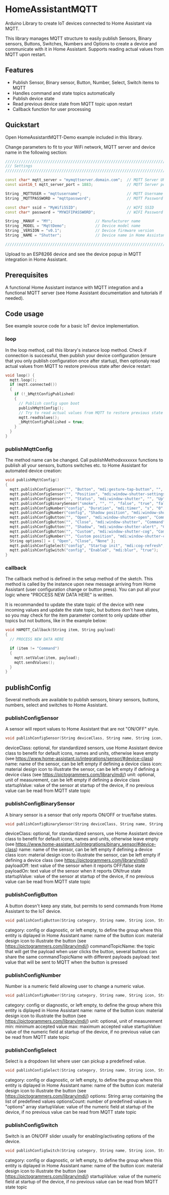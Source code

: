 # HomeAssistantMQTT
Arduino Library to create IoT devices connected to Home Assistant via MQTT.

This library manages MQTT structure to easily publish Sensors, Binary sensors, Buttons, Switches, Numbers and Options to create a device and communicate with it in Home Assistant. Supports reading actual values from MQTT upon restart.

## Features

* Publish Sensor, Binary sensor, Button, Number, Select, Switch items to MQTT
* Handles command and state topics automatically
* Publish device state
* Read previous device state from MQTT topic upon restart
* Callback function for user processing

## Quickstart

Open HomeAssistantMQTT-Demo example included in this library.

Change parameters to fit to your WiFi network, MQTT server and device name in the following section:

```c++
/////////////////////////////////////////////////////////////////////////////////
/// Settings
/////////////////////////////////////////////////////////////////////////////////

const char* mqtt_server = "mymqttserver.domain.com";  // MQTT Server URL
const uint16_t mqtt_server_port = 1883;               // MQTT Server port

String _MQTTUSER = "mqttusername";                    // MQTT Username
String _MQTTPASSWORD = "mqttpassword";                // MQTT Password

const char* ssid = "MyWifiSSID";                      // WIFI SSID
const char* password = "MYWIFIPASSWORD";              // WIFI Password

String _MANUF = "MY";                   // Manufacturer name
String _MODEL = "MqttDemo";             // Device model name
String _VERSION = "v0.1";               // Device firmware version
String _NAME = "Shutter";               // Device name in Home Assistant

/////////////////////////////////////////////////////////////////////////////////
```

Upload to an ESP8266 device and see the device popup in MQTT integration in Home Assistant.

## Prerequisites

A functional Home Assistant instance with MQTT integration and a functional MQTT server (see Home Assistant documentation and tutorials if needed).

## Code usage

See example source code for a basic IoT device implementation.

### loop

In the loop method, call this library's instance loop method. Check if connection is successful, then publish your device configuration (ensure that you only publish configuration once after startup), then optionaly read actual values from MQTT to restore previous state after device restart:

```c++
void loop() {
  mqtt.loop();
  if (mqtt.connected())
  {
    if (!_bMqttConfigPublished)
    {
      // Publish config upon boot
      publishMqttConfig();
      // Try to read actual values from MQTT to restore previous state
      mqtt.readValues();
      _bMqttConfigPublished = true;
    }
  }
}
```

### publishMqttConfig

The method name can be changed. Call publishMethodxxxxxxx functions to publish all your sensors, buttons switches etc. to Home Assistant for automated device creation:

```c++
void publishMqttConfig()
{
  mqtt.publishConfigSensor("", "Button", "mdi:gesture-tap-button", "", "None");
  mqtt.publishConfigSensor("", "Position", "mdi:window-shutter-settings", "%", "0");
  mqtt.publishConfigSensor("", "Status", "mdi:window-shutter", "", "Up");
  mqtt.publishConfigBinarySensor("smoke", "", "", "false", "true", "false");
  mqtt.publishConfigNumber("config", "Duration", "mdi:timer", "s", "0", "300", "25");
  mqtt.publishConfigNumber("config", "Shadow position", "mdi:window-shutter-alert", "%", "5", "95", "85");
  mqtt.publishConfigButton("", "Open", "mdi:window-shutter-open", "Command", "open");
  mqtt.publishConfigButton("", "Close", "mdi:window-shutter", "Command", "close");
  mqtt.publishConfigButton("", "Shadow", "mdi:window-shutter-alert", "Command", "shadow");
  mqtt.publishConfigButton("", "Custom", "mdi:window-shutter-cog", "Command", "custom");
  mqtt.publishConfigNumber("", "Custom position", "mdi:window-shutter-cog", "%", "5", "95", "50");
  String options[] = { "Open", "Close", "None" };
  mqtt.publishConfigSelect("config", "Startup init", "mdi:cog-refresh", options, 3, "Open");
  mqtt.publishConfigSwitch("config", "Enabled", "mdi:blur", "true");
}
```

### callback

The callback method is defined in the setup method of the sketch. This method is called by the instance upon new message arriving from Home Assistant (user configuration change or button press). You can put all your logic where "PROCESS NEW DATA HERE" is written.

It is recommanded to update the state topic of the device with new incoming values and update the state topic, but buttons don't have states, so you may check for the item parameter content to only update other topics but not buttons, like in the example below:

```c++
void HAMQTT_Callback(String item, String payload)
{
  // PROCESS NEW DATA HERE

  if (item != "Command")
  {
    mqtt.setValue(item, payload);
    mqtt.sendValues();
  }
}
```

## publishConfig

Several methods are available to publish sensors, binary sensors, buttons, numbers, select and switches to Home Assistant.

### publishConfigSensor

A sensor will report values to Home Assistant that are not "ON/OFF" style.

```c++
void publishConfigSensor(String deviceClass, String name, String icon, String unit, String startupValue);
```

deviceClass: optional, for standardized sensors, use Home Assistant device class to benefit for default icons, names and units, otherwise leave empty (see https://www.home-assistant.io/integrations/sensor/#device-class)
name: name of the sensor, can be left empty if defining a device class
icon: material design icon to illustrate the sensor, can be left empty if defining a device class (see https://pictogrammers.com/library/mdi/)
unit: optional, unit of measurement, can be left empty if defining a device class
startupValue: value of the sensor at startup of the device, if no previous value can be read from MQTT state topic

### publishConfigBinarySensor

A binary sensor is a sensor that only reports ON/OFF or true/false states.

```c++
void publishConfigBinarySensor(String deviceClass, String name, String icon, String payloadOff, String payloadOn, String startupValue);
```

deviceClass: optional, for standardized sensors, use Home Assistant device class to benefit for default icons, names and units, otherwise leave empty (see https://www.home-assistant.io/integrations/binary_sensor/#device-class)
name: name of the sensor, can be left empty if defining a device class
icon: material design icon to illustrate the sensor, can be left empty if defining a device class (see https://pictogrammers.com/library/mdi/)
payloadOff: text value of the sensor when it reports OFF/false state
payloadOn: text value of the sensor when it reports ON/true state
startupValue: value of the sensor at startup of the device, if no previous value can be read from MQTT state topic

### publishConfigButton

A button doesn't keep any state, but permits to send commands from Home Assistant to the IoT device.

```c++
void publishConfigButton(String category, String name, String icon, String commandTopicName, String payload);
```

category: config or diagnostic, or left empty, to define the group where this entity is diplayed in Home Assistant
name: name of the button
icon: material design icon to illustrate the button (see https://pictogrammers.com/library/mdi/)
commandTopicName: the topic that will get the payload when user clicks the button, several buttons can share the same commandTopicName with different payloads
payload: text value that will be sent to MQTT when the button is pressed

### publishConfigNumber

Number is a numeric field allowing user to change a numeric value.

```c++
void publishConfigNumber(String category, String name, String icon, String unit, String min, String max, String startupValue);
```

category: config or diagnostic, or left empty, to define the group where this entity is diplayed in Home Assistant
name: name of the button
icon: material design icon to illustrate the button (see https://pictogrammers.com/library/mdi/)
unit: optional, unit of measurement
min: minimum accepted value
max: maximum accepted value
startupValue: value of the numeric field at startup of the device, if no previous value can be read from MQTT state topic

### publishConfigSelect

Select is a dropdown list where user can pickup a predefined value.

```c++
void publishConfigSelect(String category, String name, String icon, String options[], unsigned short optionsCount, String startupValue);
```

category: config or diagnostic, or left empty, to define the group where this entity is diplayed in Home Assistant
name: name of the button
icon: material design icon to illustrate the button (see https://pictogrammers.com/library/mdi/)
options: String array containing the list of predefined values
optionsCount: number of predefined values in "options" array
startupValue: value of the numeric field at startup of the device, if no previous value can be read from MQTT state topic

### publishConfigSwitch

Switch is an ON/OFF slider usually for enabling/activating options of the device.

```c++
void publishConfigSwitch(String category, String name, String icon, String startupValue);
```

category: config or diagnostic, or left empty, to define the group where this entity is diplayed in Home Assistant
name: name of the button
icon: material design icon to illustrate the button (see https://pictogrammers.com/library/mdi/)
startupValue: value of the numeric field at startup of the device, if no previous value can be read from MQTT state topic
